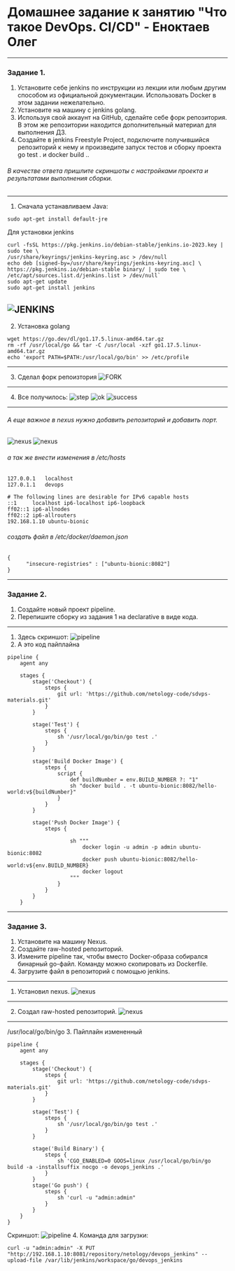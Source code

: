 # Домашнее задание к занятию "Что такое DevOps. CI/CD" - Еноктаев Олег



---
### Задание 1.
 1. Установите себе jenkins по инструкции из лекции или любым другим способом из официальной документации. Использовать Docker в этом задании нежелательно.
 2. Установите на машину с jenkins golang.
 3. Используя свой аккаунт на GitHub, сделайте себе форк репозитория. В этом же репозитории находится дополнительный материал для выполнения ДЗ.
 4. Создайте в jenkins Freestyle Project, подключите получившийся репозиторий к нему и произведите запуск тестов и сборку проекта go test . и docker build ..
###### В качестве ответа пришлите скриншоты с настройками проекта и результатами выполнения сборки.

---

  1. Сначала устанавливаем Java: 
  ```
  sudo apt-get install default-jre
  ```
 Для установки jenkins 
 ```
 curl -fsSL https://pkg.jenkins.io/debian-stable/jenkins.io-2023.key |
sudo tee \
/usr/share/keyrings/jenkins-keyring.asc > /dev/null
echo deb [signed-by=/usr/share/keyrings/jenkins-keyring.asc] \
https://pkg.jenkins.io/debian-stable binary/ | sudo tee \
/etc/apt/sources.list.d/jenkins.list > /dev/null`
sudo apt-get update
sudo apt-get install jenkins
```
![JENKINS](https://github.com/incid3nt/devops_jenkins/blob/main/screenshots/Code_imOhg6d3gb.png?raw=true)
---

2. Установка golang
```
wget https://go.dev/dl/go1.17.5.linux-amd64.tar.gz
rm -rf /usr/local/go && tar -C /usr/local -xzf go1.17.5.linux-amd64.tar.gz
echo 'export PATH=$PATH:/usr/local/go/bin' >> /etc/profile
```
---

3. Сделал форк репоизтория
![FORK](https://github.com/incid3nt/devops_jenkins/blob/main/screenshots/chrome_URGoREiMAc.png)
---
4. Все получилось:
![step](https://github.com/incid3nt/devops_jenkins/blob/main/screenshots/step.png)
![ok](https://github.com/incid3nt/devops_jenkins/blob/main/screenshots/ok.png)
![success](https://github.com/incid3nt/devops_jenkins/blob/main/screenshots/success.png)
---
###### А еще важное в nexus нужно добавить репозиторий и добавить порт.
![nexus](https://github.com/incid3nt/devops_jenkins/blob/main/screenshots/chrome_qIrgBFM9rg.png)
![nexus](https://github.com/incid3nt/devops_jenkins/blob/main/screenshots/chrome_bDkLhdELCw.png)

###### а так же внести изменения в /etc/hosts
```
127.0.0.1	localhost
127.0.1.1	devops

# The following lines are desirable for IPv6 capable hosts
::1     localhost ip6-localhost ip6-loopback
ff02::1 ip6-allnodes
ff02::2 ip6-allrouters
192.168.1.10 ubuntu-bionic
```
###### создать файл в /etc/docker/daemon.json 
```
{
      "insecure-registries" : ["ubuntu-bionic:8082"]
}
```
---

### Задание 2.
 1. Создайте новый проект pipeline.
 2. Перепишите сборку из задания 1 на declarative в виде кода.

---
1. Здесь скриншот:
![pipeline](https://github.com/incid3nt/devops_jenkins/blob/main/screenshots/chrome_XiI5sGAUBH.png)
2. А это код пайплайна
```
pipeline {
    agent any

    stages {
        stage('Checkout') {
            steps {
                git url: 'https://github.com/netology-code/sdvps-materials.git'
            }
        }

        stage('Test') {
            steps {
                sh '/usr/local/go/bin/go test .'
            }
        }

        stage('Build Docker Image') {
            steps {
                script {
                    def buildNumber = env.BUILD_NUMBER ?: "1"
                    sh "docker build . -t ubuntu-bionic:8082/hello-world:v${buildNumber}"
                }
            }
        }

        stage('Push Docker Image') {
            steps {
                
                    sh """
                        docker login -u admin -p admin ubuntu-bionic:8082
                        docker push ubuntu-bionic:8082/hello-world:v${env.BUILD_NUMBER}
                        docker logout
                    """
                }
            }
        }
    }

```
---
### Задание 3.
 1. Установите на машину Nexus.
 2. Создайте raw-hosted репозиторий.
 3. Измените pipeline так, чтобы вместо Docker-образа собирался бинарный go-файл. Команду можно скопировать из Dockerfile.
 4. Загрузите файл в репозиторий с помощью jenkins.
 ---

1. Установил nexus.
![nexus](https://github.com/incid3nt/devops_jenkins/blob/main/screenshots/Code_IQWPqkonFS.png)
---
2. Создал raw-hosted репозиторий.
![nexus](https://github.com/incid3nt/devops_jenkins/blob/main/screenshots/chrome_RNBJOOUL0d.png)
---
/usr/local/go/bin/go
3. Пайплайн измененный 
```
pipeline {
    agent any

    stages {
        stage('Checkout') {
            steps {
                git url: 'https://github.com/netology-code/sdvps-materials.git'
            }
        }

        stage('Test') {
            steps {
                sh '/usr/local/go/bin/go test .'
            }
        }

        stage('Build Binary') {
            steps {
                sh 'CGO_ENABLED=0 GOOS=linux /usr/local/go/bin/go build -a -installsuffix nocgo -o devops_jenkins .'
            }
        }
        stage('Go push') {
            steps {
                sh 'curl -u "admin:admin" 
            }
        }
    }
}

```
Скриншот:
![pipeline](https://github.com/incid3nt/devops_jenkins/blob/main/screenshots/chrome_P6d2NjS4VM.png)
4. Команда для загрузки:
```
curl -u "admin:admin" -X PUT "http://192.168.1.10:8081/repository/netology/devops_jenkins" --upload-file /var/lib/jenkins/workspace/go/devops_jenkins
```
